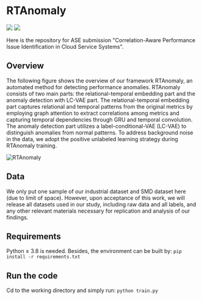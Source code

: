 # RTAnomaly
![](https://img.shields.io/badge/version-1.0-blue.svg) 
![](https://img.shields.io/badge/language-python-orange.svg)

Here is the repository for ASE submission "Correlation-Aware Performance Issue Identification in Cloud Service Systems". 

## Overview

The following figure shows the overview of our framework RTAnomaly, an automated method for detecting performance anomalies. RTAnomaly consists of two main parts: the relational-temporal embedding part and the anomaly detection with LC-VAE part. The relational-temporal embedding part captures relational and temporal patterns from the original metrics by employing graph attention to extract correlations among metrics and capturing temporal dependencies through GRU and temporal convolution. The anomaly detection part utilizes a label-conditional-VAE (LC-VAE) to distinguish anomalies from normal patterns. To address background noise in the data, we adopt the positive unlabeled learning strategy during RTAnomaly training.

![RTAnomaly](https://github.com/ASE-Submission/RTAnomaly/assets/131580646/e6a21e32-d5bf-49c4-9e48-18f124f4083e)

## Data

We only put one sample of our industrial dataset and SMD dataset here (due to limit of space). However, upon acceptance of this work, we will release all datasets used in our study, including raw data and all labels, and any other relevant materials necessary for replication and analysis of our findings.

## Requirements

Python $\geq$ 3.8 is needed. Besides, the environment can be built by:
```pip install -r requirements.txt```

## Run the code
Cd to the working directory and simply run:
```python train.py```
